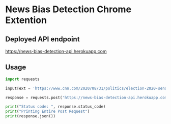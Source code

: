 # News Bias Detection Chrome Extention

## Deployed API endpoint

https://news-bias-detection-api.herokuapp.com

## Usage

```python
import requests

inputText = 'https://www.cnn.com/2020/08/31/politics/election-2020-senate-races/index.html' #This is the URL of the website you are trying to access

response = requests.post('https://news-bias-detection-api.herokuapp.com/', json={'url': inputText}) #This sends the request

print("Status code: ", response.status_code)
print("Printing Entire Post Request")
print(response.json())
```
